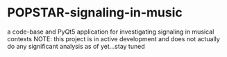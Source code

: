 # POPSTAR-signaling-in-music
a code-base and PyQt5 application for investigating signaling in musical contexts
NOTE: this project is in active development and does not actually do any significant analysis as of yet...stay tuned
